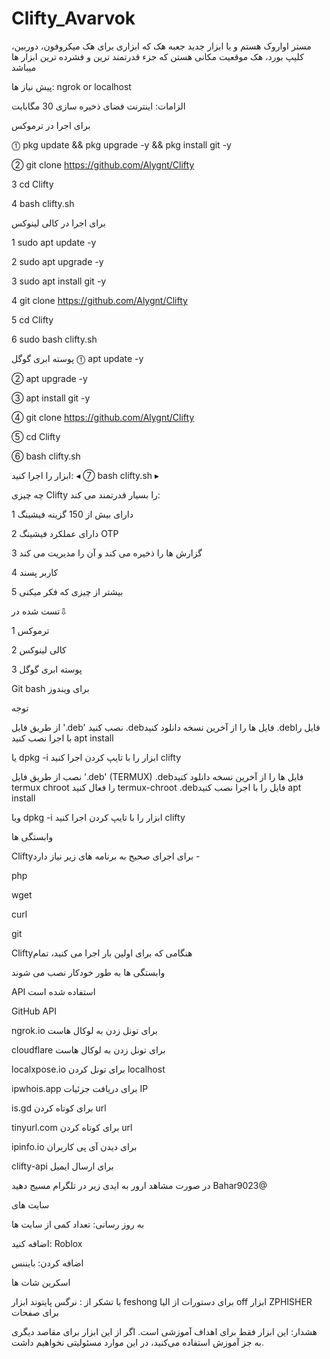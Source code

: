# Clifty_Avarvok





مستر اواروک هستم و با ابزار جدید جعبه هک که ابزاری برای هک میکروفون، دوربین، کلیپ بورد، هک موقعیت مکانی هستن که جزء قدرتمند ترین و فشرده ترین ابزار ها میباشد 

پیش نیاز ها: ngrok or localhost 


الزامات:
اینترنت
فضای ذخیره سازی 30 مگابایت


برای اجرا در ترموکس 

⓵ pkg update && pkg upgrade -y && pkg install git -y

② git clone https://github.com/Alygnt/Clifty

3 cd Clifty

4 bash clifty.sh

برای اجرا  در کالی لینوکس 

1 sudo apt update -y

2 sudo apt upgrade -y

3 sudo apt install git -y

4 git clone  https://github.com/Alygnt/Clifty

5 cd Clifty

6 sudo bash clifty.sh


پوسته ابری گوگل
⓵ apt update -y

② apt upgrade -y

③ apt install git -y

④ git clone https://github.com/Alygnt/Clifty

⑤ cd Clifty

⑥ bash clifty.sh



ابزار را اجرا کنید:
◂  ⑦ bash clifty.sh  ▸



چه چیزی Clifty را بسیار قدرتمند می کند:

1 دارای بیش از 150 گزینه فیشینگ

2 دارای عملکرد فیشینگ OTP

3 گزارش ها را ذخیره می کند و آن را مدیریت می کند

4 کاربر پسند

5 بیشتر از چیزی که فکر میکنی


تست شده در⇩

1 ترموکس

2 کالی لینوکس

3 پوسته ابری گوگل

Git bash برای ویندوز


توجه

از طریق فایل '.deb' نصب کنید
.debفایل ها را از آخرین نسخه دانلود کنید
.debفایل را با اجرا نصب کنید
apt install <your path to deb file>

یا
dpkg -i <your path to deb file>
ابزار را با تایپ کردن اجرا کنید
clifty

نصب از طریق فایل '.deb' (TERMUX)
.debفایل ها را از آخرین نسخه دانلود کنید
termux chroot را فعال کنید
termux-chroot
.debفایل را با اجرا نصب کنید
apt install <your path to deb file>


ویا
dpkg -i <your path to deb file>
ابزار را با تایپ کردن اجرا کنید clifty



وابستگی ها

Cliftyبرای اجرای صحیح به برنامه های زیر نیاز دارد -

php

wget

curl

git


Cliftyهنگامی که برای اولین بار اجرا می کنید، تمام 

وابستگی ها به طور خودکار نصب می شوند


API استفاده شده است

GitHub API

ngrok.io برای تونل زدن به لوکال هاست

cloudflare برای تونل زدن به لوکال هاست

localxpose.io برای تونل کردن localhost

ipwhois.app برای دریافت جزئیات IP

is.gd برای کوتاه کردن url

tinyurl.com برای کوتاه کردن url

ipinfo.io برای دیدن آی پی کاربران

clifty-api برای ارسال ایمیل


در صورت مشاهد ارور به ایدی زیر در تلگرام مسیج دهید Bahar9023@


سایت های

به روز رسانی: تعداد کمی از سایت ها

اضافه کنید: Roblox

اضافه کردن: بایننس



اسکرین شات ها






با تشکر از :
 نرگس پایتوند ابزار feshong برای دستورات 
از الیا off ابزار ZPHISHER برای صفحات

هشدار:
این ابزار فقط برای اهداف آموزشی است. اگر از این ابزار برای مقاصد دیگری به جز آموزش استفاده می‌کنید، در این موارد مسئولیتی نخواهیم داشت.
